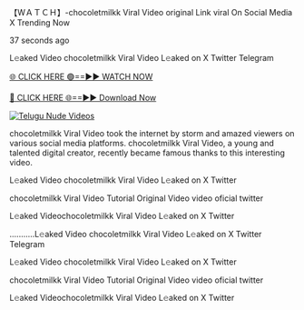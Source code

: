 【﻿WＡＴＣＨ】-chocoletmilkk Viral Video original Link viral On Social Media X Trending Now



37 seconds ago

L𝚎aked Video chocoletmilkk Viral Video L𝚎aked on X Twitter Telegram

[🌐 CLICK HERE 🟢==►► WATCH NOW](https://viral-xone.blogspot.com/2025/01/valovideo.html)

[🔴 CLICK HERE 🌐==►► Download Now](https://viral-xone.blogspot.com/2025/01/valovideo.html)

[![Telugu Nude Videos](https://i.imgur.com/dJHk4Zq.gif)](https://viral-xone.blogspot.com/2025/01/valovideo.html)

chocoletmilkk Viral Video took the internet by storm and amazed viewers on various social media platforms. chocoletmilkk Viral Video, a young and talented digital creator, recently became famous thanks to this interesting video.

L𝚎aked Video chocoletmilkk Viral Video L𝚎aked on X Twitter

chocoletmilkk Viral Video Tutorial Original Video video oficial twitter

L𝚎aked Videochocoletmilkk Viral Video L𝚎aked on X Twitter

...........L𝚎aked Video chocoletmilkk Viral Video L𝚎aked on X Twitter Telegram

L𝚎aked Video chocoletmilkk Viral Video L𝚎aked on X Twitter

chocoletmilkk Viral Video Tutorial Original Video video oficial twitter

L𝚎aked Videochocoletmilkk Viral Video L𝚎aked on X Twitter